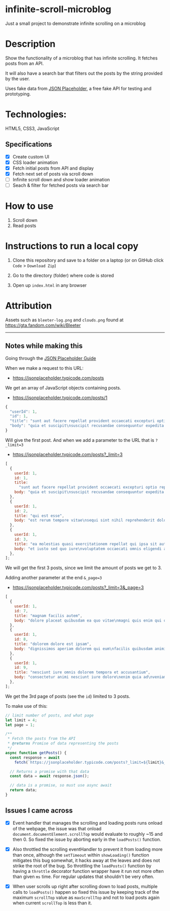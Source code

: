 # infinite-scroll-microblog
Just a small project to demonstrate infinite scrolling on a microblog

# Description

Show the functionality of a microblog that has infinite scrolling. It fetches posts from an API.

It will also have a search bar that filters out the posts by the string provided by the user.

Uses fake data from [JSON Placeholder](https://jsonplaceholder.typicode.com/), a free fake API
for testing and prototyping.

# Technologies:

HTML5, CSS3, JavaScript

## Specifications

- [x] Create custom UI
- [x] CSS loader animation
- [x] Fetch initial posts from API and display
- [x] Fetch next set of posts via scroll down 
- [ ] Infinite scroll down and show loader animation
- [ ] Seach & filter for fetched posts via search bar

# How to use

1. Scroll down
2. Read posts

# Instructions to run a local copy

1. Clone this repository and save to a folder on a laptop (or on GitHub click `Code` > `Download Zip`)

2. Go to the directory (folder) where code is stored

3. Open up `index.html` in any browser

# Attribution

Assets such as `bleeter-log.png` and `clouds.png` found at https://gta.fandom.com/wiki/Bleeter

---

## Notes while making this

Going through the [JSON Placeholder Guide](https://jsonplaceholder.typicode.com/guide/)

When we make a request to this URL:

- https://jsonplaceholder.typicode.com/posts

We get an array of JavaScript objects containing posts.

- https://jsonplaceholder.typicode.com/posts/1

```js
{
  "userId": 1,
  "id": 1,
  "title": "sunt aut facere repellat provident occaecati excepturi optio reprehenderit",
  "body": "quia et suscipit\nsuscipit recusandae consequuntur expedita et cum\nreprehenderit molestiae ut ut quas totam\nnostrum rerum est autem sunt rem eveniet architecto"
}
```

Will give the first post. And when we add a parameter to the URL that is `?_limit=3`

- https://jsonplaceholder.typicode.com/posts?_limit=3

```js
[
  {
    userId: 1,
    id: 1,
    title:
      "sunt aut facere repellat provident occaecati excepturi optio reprehenderit",
    body: "quia et suscipit\nsuscipit recusandae consequuntur expedita et cum\nreprehenderit molestiae ut ut quas totam\nnostrum rerum est autem sunt rem eveniet architecto",
  },
  {
    userId: 1,
    id: 2,
    title: "qui est esse",
    body: "est rerum tempore vitae\nsequi sint nihil reprehenderit dolor beatae ea dolores neque\nfugiat blanditiis voluptate porro vel nihil molestiae ut reiciendis\nqui aperiam non debitis possimus qui neque nisi nulla",
  },
  {
    userId: 1,
    id: 3,
    title: "ea molestias quasi exercitationem repellat qui ipsa sit aut",
    body: "et iusto sed quo iure\nvoluptatem occaecati omnis eligendi aut ad\nvoluptatem doloribus vel accusantium quis pariatur\nmolestiae porro eius odio et labore et velit aut",
  },
];
```

We will get the first 3 posts, since we limit the amount of posts we get to 3.

Adding another parameter at the end `&_page=3`

- https://jsonplaceholder.typicode.com/posts?_limit=3&_page=3

```js
[
  {
    userId: 1,
    id: 7,
    title: "magnam facilis autem",
    body: "dolore placeat quibusdam ea quo vitae\nmagni quis enim qui quis quo nemo aut saepe\nquidem repellat excepturi ut quia\nsunt ut sequi eos ea sed quas",
  },
  {
    userId: 1,
    id: 8,
    title: "dolorem dolore est ipsam",
    body: "dignissimos aperiam dolorem qui eum\nfacilis quibusdam animi sint suscipit qui sint possimus cum\nquaerat magni maiores excepturi\nipsam ut commodi dolor voluptatum modi aut vitae",
  },
  {
    userId: 1,
    id: 9,
    title: "nesciunt iure omnis dolorem tempora et accusantium",
    body: "consectetur animi nesciunt iure dolore\nenim quia ad\nveniam autem ut quam aut nobis\net est aut quod aut provident voluptas autem voluptas",
  },
];
```

We get the 3rd page of posts (see the `id`) limited to 3 posts.

To make use of this:

```js
// limit number of posts, and what page
let limit = 4;
let page = 1;

/**
 * Fetch the posts from the API
 * @returns Promise of data representing the posts
 */
async function getPosts() {
  const response = await 
    fetch(`https://jsonplaceholder.typicode.com/posts?_limit=${limit}&_page=${page}`);

  // Returns a promise with that data
  const data = await response.json();

  // data is a promise, so must use async await
  return data;
}
```

## Issues I came across

- [x] Event handler that manages the scrolling and loading posts runs onload of the webpage, the issue was that onload `document.documentElement.scrollTop` would evaluate to roughly ~15 and then 0. So fixed the issue by aborting early in the `loadPosts()` function.

- [x] Also throttled the scrolling eventHandler to prevent it from loading more than once, although the `setTimeout` within `showLoading()` function mitigates this bug somewhat, it hacks away at the leaves and does not strike the root of the bug. So throttling the `loadPosts()` function by having a `throttle` decorator function wrapper have it run not more often than given `ms` time. For regular updates that shouldn't be very often. 

- [x] When user scrolls up right after scrolling down to load posts, multiple calls to `loadPosts()` happen so fixed this issue by keeping track of the maximum `scrollTop` value as `maxScrollTop` and not to load posts again when current `scrollTop` is less than it.